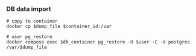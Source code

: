 ### DB data import
```shell
# copy to container
docker cp $dump_file $container_id:/var

# user pg_restore
docker compose exec $db_container pg_restore -U $user -C -d postgres /var/$dump_file
```